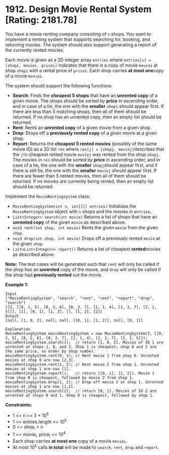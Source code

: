# 1912. Design Movie Rental System [Rating: 2181.78]

You have a movie renting company consisting of `n` shops. You want to implement a renting system that supports searching for, booking, and returning movies. The system should also support generating a report of the currently rented movies.

Each movie is given as a 2D integer array `entries` where `entries[i] = [shopi, moviei, pricei]` indicates that there is a copy of movie `moviei` at shop `shopi` with a rental price of `pricei`. Each shop carries **at most one**copy of a movie `moviei`.

The system should support the following functions:

- **Search**: Finds the **cheapest 5 shops** that have an **unrented copy** of a given movie. The shops should be sorted by **price** in ascending order, and in case of a tie, the one with the **smaller** `shopi` should appear first. If there are less than 5 matching shops, then all of them should be returned. If no shop has an unrented copy, then an empty list should be returned.
- **Rent**: Rents an **unrented copy** of a given movie from a given shop.
- **Drop**: Drops off a **previously rented copy** of a given movie at a given shop.
- **Report**: Returns the **cheapest 5 rented movies** (possibly of the same movie ID) as a 2D list `res` where `res[j] = [shopj, moviej]`describes that the `jth` cheapest rented movie `moviej` was rented from the shop `shopj`. The movies in `res` should be sorted by **price** in ascending order, and in case of a tie, the one with the **smaller** `shopj`should appear first, and if there is still tie, the one with the **smaller** `moviej` should appear first. If there are fewer than 5 rented movies, then all of them should be returned. If no movies are currently being rented, then an empty list should be returned.

Implement the `MovieRentingSystem` class:

- `MovieRentingSystem(int n, int[][] entries)` Initializes the `MovieRentingSystem` object with `n` shops and the movies in `entries`.
- `List<Integer> search(int movie)` Returns a list of shops that have an **unrented copy** of the given `movie` as described above.
- `void rent(int shop, int movie)` Rents the given `movie` from the given `shop`.
- `void drop(int shop, int movie)` Drops off a previously rented `movie` at the given `shop`.
- `List<List<Integer>> report()` Returns a list of cheapest **rented**movies as described above.

**Note:** The test cases will be generated such that `rent` will only be called if the shop has an **unrented** copy of the movie, and `drop` will only be called if the shop had **previously rented** out the movie.

 

**Example 1:**

```
Input
["MovieRentingSystem", "search", "rent", "rent", "report", "drop", "search"]
[[3, [[0, 1, 5], [0, 2, 6], [0, 3, 7], [1, 1, 4], [1, 2, 7], [2, 1, 5]]], [1], [0, 1], [1, 2], [], [1, 2], [2]]
Output
[null, [1, 0, 2], null, null, [[0, 1], [1, 2]], null, [0, 1]]

Explanation
MovieRentingSystem movieRentingSystem = new MovieRentingSystem(3, [[0, 1, 5], [0, 2, 6], [0, 3, 7], [1, 1, 4], [1, 2, 7], [2, 1, 5]]);
movieRentingSystem.search(1);  // return [1, 0, 2], Movies of ID 1 are unrented at shops 1, 0, and 2. Shop 1 is cheapest; shop 0 and 2 are the same price, so order by shop number.
movieRentingSystem.rent(0, 1); // Rent movie 1 from shop 0. Unrented movies at shop 0 are now [2,3].
movieRentingSystem.rent(1, 2); // Rent movie 2 from shop 1. Unrented movies at shop 1 are now [1].
movieRentingSystem.report();   // return [[0, 1], [1, 2]]. Movie 1 from shop 0 is cheapest, followed by movie 2 from shop 1.
movieRentingSystem.drop(1, 2); // Drop off movie 2 at shop 1. Unrented movies at shop 1 are now [1,2].
movieRentingSystem.search(2);  // return [0, 1]. Movies of ID 2 are unrented at shops 0 and 1. Shop 0 is cheapest, followed by shop 1.
```

 

**Constraints:**

- 1 <= n <= 3 * 10<sup>5</sup>
- 1 <= entries.length <= 10<sup>5</sup>
- 0 <= shop<sub>i</sub> < n
- 1 <= movie<sub>i</sub>, price<sub>i</sub> <= 10<sup>4</sup>
- Each shop carries **at most one** copy of a movie `moviei`.
- At most 10<sup>5</sup> calls **in total** will be made to `search`, `rent`, `drop` and `report`.

